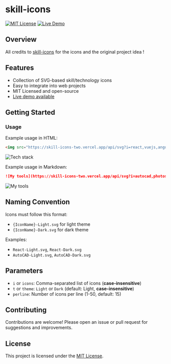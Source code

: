 # skill-icons

[![MIT License](https://img.shields.io/badge/license-MIT-blue.svg)](LICENSE)
[![Live Demo](https://deploy-badge.vercel.app/vercel/skill-icons-two)](https://skill-icons-two.vercel.app)

## Overview

All credits to [skill-icons](https://github.com/tandpfun/skill-icons) for the icons and the original project idea !

## Features

- Collection of SVG-based skill/technology icons
- Easy to integrate into web projects
- MIT Licensed and open-source
- [Live demo available](https://skill-icons-two.vercel.app)

## Getting Started

### Usage

Example usage in HTML:

```html
<img src="https://skill-icons-two.vercel.app/api/svg?i=react,vuejs,angular&t=Dark&perline=3" alt="Tech stack">
```
<img src="https://skill-icons-two.vercel.app/api/svg?i=react,vuejs,angular&t=Dark&perline=3" alt="Tech stack">

Example usage in Markdown:
```markdown
![My tools](https://skill-icons-two.vercel.app/api/svg?i=autocad,photoshop,illustrator&t=Light&perline=5)
```
![My tools](https://skill-icons-two.vercel.app/api/svg?i=autocad,photoshop,illustrator&t=Light&perline=5)

## Naming Convention

Icons must follow this format:
- `{IconName}-Light.svg` for light theme
- `{IconName}-Dark.svg` for dark theme

Examples:
- `React-Light.svg`, `React-Dark.svg`
- `AutoCAD-Light.svg`, `AutoCAD-Dark.svg`

## Parameters
- `i` or `icons`: Comma-separated list of icons (**case-insensitive**)
- `t` or `theme`: `Light` or `Dark` (default: Light, **case-insensitive**)
- `perline`: Number of icons per line (1-50, default: 15)

## Contributing

Contributions are welcome! Please open an issue or pull request for suggestions and improvements.

## License

This project is licensed under the [MIT License](LICENSE).
